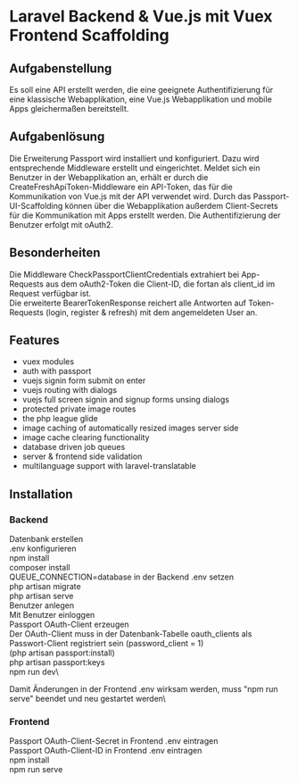# Laravel Backend & Vue.js mit Vuex Frontend Scaffolding

## Aufgabenstellung
Es soll eine API erstellt werden, die eine geeignete Authentifizierung für eine klassische Webapplikation, eine Vue.js Webapplikation und mobile Apps gleichermaßen bereitstellt.

## Aufgabenlösung
Die Erweiterung Passport wird installiert und konfiguriert. Dazu wird entsprechende Middleware erstellt und eingerichtet. Meldet sich ein Benutzer in der Webapplikation an, erhält er durch die CreateFreshApiToken-Middleware ein API-Token, das für die Kommunikation von Vue.js mit der API verwendet wird. Durch das Passport-UI-Scaffolding können über die Webapplikation außerdem Client-Secrets für die Kommunikation mit Apps erstellt werden. Die Authentifizierung der Benutzer erfolgt mit oAuth2.

## Besonderheiten
Die Middleware CheckPassportClientCredentials extrahiert bei App-Requests aus dem oAuth2-Token die Client-ID, die fortan als client_id im Request verfügbar ist.\
Die erweiterte BearerTokenResponse reichert alle Antworten auf Token-Requests (login, register & refresh) mit dem angemeldeten User an.


## Features
 - vuex modules
 - auth with passport
 - vuejs signin form submit on enter
 - vuejs routing with dialogs
 - vuejs full screen signin and signup forms unsing dialogs
 - protected private image routes
 - the php league glide
 - image caching of automatically resized images server side
 - image cache clearing functionality
 - database driven job queues
 - server & frontend side validation
 - multilanguage support with laravel-translatable

## Installation

### Backend

Datenbank erstellen\
.env konfigurieren\
npm install\
composer install\
QUEUE_CONNECTION=database in der Backend .env setzen\
php artisan migrate\
php artisan serve\
Benutzer anlegen\
Mit Benutzer einloggen\
Passport OAuth-Client erzeugen\
Der OAuth-Client muss in der Datenbank-Tabelle oauth_clients als Passwort-Client registriert sein (password_client = 1)\
(php artisan passport:install)\
php artisan passport:keys\
npm run dev\

Damit Änderungen in der Frontend .env wirksam werden, muss "npm run serve" beendet und neu gestartet werden\

### Frontend

Passport OAuth-Client-Secret in Frontend .env eintragen\
Passport OAuth-Client-ID in Frontend .env eintragen\
npm install\
npm run serve

